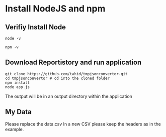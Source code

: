 # Install NodeJS and npm


## Verifiy Install Node
```console
node -v

npm -v
```
## Download Reportistory and run application

```console
git clone https://github.com/tahid/tmpjsonconvertor.git
cd tmpjsonconvertor # cd into the cloned folder
npm install
node app.js
```

The output will be in an output directory within the application

## My Data
Please replace the data.csv
In a new CSV please keep the headers as in the example.